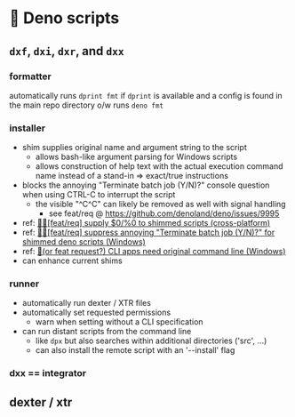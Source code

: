 <!-- spell-checker:ignore (names) Deno Gitter -->

# 🦕 Deno scripts

## `dxf`, `dxi`, `dxr`, and `dxx`

### formatter

automatically runs `dprint fmt` if `dprint` is available and a config is found in the main repo directory o/w runs `deno fmt`

### installer

- shim supplies original name and argument string to the script
  - allows bash-like argument parsing for Windows scripts
  - allows construction of help text with the actual execution command name instead of a stand-in => exact/true instructions
- blocks the annoying "Terminate batch job (Y/N)?" console question when using CTRL-C to interrupt the script
  - the visible "^C^C" can likely be removed as well with signal handling
    - see feat/req @ <https://github.com/denoland/deno/issues/9995>
- ref: [🙏🏻[feat/req] supply $0/%0 to shimmed scripts (cross-platform)](https://github.com/denoland/deno/issues/9874)
- ref: [🙏🏻[feat/req] suppress annoying "Terminate batch job (Y/N)?" for shimmed deno scripts (Windows)](https://github.com/denoland/deno/issues/9873)
- ref: [🐛(or feat request?) CLI apps need original command line (Windows)](https://github.com/denoland/deno/issues/9871)
- can enhance current shims

### runner

- automatically run dexter / XTR files
- automatically set requested permissions
  - warn when setting without a CLI specification
- can run distant scripts from the command line
  - like `dpx` but also searches within additional directories ('src', ...)
  - can also install the remote script with an '--install' flag

### dxx == integrator

## dexter / xtr
